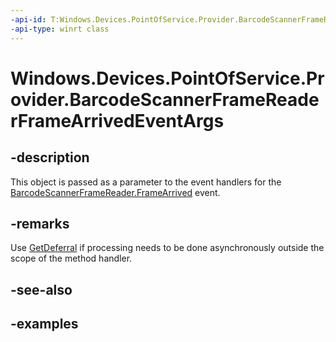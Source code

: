```yaml
---
-api-id: T:Windows.Devices.PointOfService.Provider.BarcodeScannerFrameReaderFrameArrivedEventArgs
-api-type: winrt class
---
```


<!-- Class syntax.
public class BarcodeScannerFrameReaderFrameArrivedEventArgs 
-->

# Windows.Devices.PointOfService.Provider.BarcodeScannerFrameReaderFrameArrivedEventArgs

## -description
This object is passed as a parameter to the event handlers for the [BarcodeScannerFrameReader.FrameArrived](barcodescannerframereader_framearrived.md) event.

## -remarks
Use [GetDeferral](barcodescannerframereaderframearrivedeventargs_getdeferral_254836512.md) if processing needs to be done asynchronously outside the scope of the method handler.

## -see-also

## -examples

